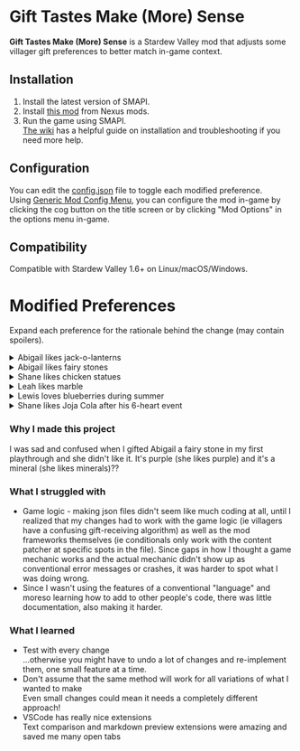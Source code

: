 # Gift Tastes Make (More) Sense
**Gift Tastes Make (More) Sense** is a Stardew Valley mod that adjusts some villager gift preferences to better match in-game context. 

## Installation
1. Install the latest version of SMAPI.
2. Install [this mod](https://www.nexusmods.com/stardewvalley/mods/35436) from Nexus mods.
3. Run the game using SMAPI. <br>
[The wiki](https://www.stardewvalleywiki.com/Modding:Player_Guide/Getting_Started) has a helpful guide on installation and troubleshooting if you need more help. 

## Configuration 
You can edit the [config.json](https://github.com/juhapark21/StardewValleyMods/blob/main/%5BCP%5D%20GiftTastesMakeSense/config.json) file to toggle each modified preference. <br>
Using [Generic Mod Config Menu](https://www.nexusmods.com/stardewvalley/mods/5098), you can configure the mod in-game by clicking the cog button on the title screen or by clicking "Mod Options" in the options menu in-game. 

## Compatibility 
Compatible with Stardew Valley 1.6+ on Linux/macOS/Windows. 

# Modified Preferences
Expand each preference for the rationale behind the change (may contain spoilers).
<details>
  <summary> Abigail likes jack-o-lanterns </summary>
  Secret note #1 mentions that Abigail loves the smell of carved pumpkin. 
</details>
<details>
  <summary> Abigail likes fairy stones </summary>
   Abigail likes purple, as well as the occult. Fairy stones are purple and are said to have been made from the bones of ancient fairies, as per an old miner's song. 
</details>
<details>
  <summary> Shane likes chicken statues </summary>
   Shane likes chickens. 
</details>
<details>
  <summary> Leah likes marble </summary>
   The item description says marble is "a very popular material for sculptures", and it is rarer/more expensive than other building materials. Leah spends each morning sculpting. 
</details>
<details>
  <summary> Lewis loves blueberries during summer </summary>
   On summer Sundays, Lewis comments that he enjoys fresh blueberries. 
</details>
<details>
  <summary> Shane likes Joja Cola after his 6-heart event </summary>
   Shane starts cutting down on alcohol after his 6-heart event, and he has been seen drinking Joja Cola instead (14-heart event). He also loves Joja Cola as a snack in the Movie Theater. 
</details>

### Why I made this project
I was sad and confused when I gifted Abigail a fairy stone in my first playthrough and she didn't like it. It's purple (she likes purple) and it's a mineral (she likes minerals)?? 

### What I struggled with 
- Game logic - making json files didn't seem like much coding at all, until I realized that my changes had to work with the game logic (ie villagers have a confusing gift-receiving algorithm) as well as the mod frameworks themselves (ie conditionals only work with the content patcher at specific spots in the file). Since gaps in how I thought a game mechanic works and the actual mechanic didn't show up as conventional error messages or crashes, it was harder to spot what I was doing wrong.  
- Since I wasn't using the features of a conventional "language" and moreso learning how to add to other people's code, there was little documentation, also making it harder. 

### What I learned 
- Test with every change <br>
  ...otherwise you might have to undo a lot of changes and re-implement them, one small feature at a time. 
- Don't assume that the same method will work for all variations of what I wanted to make <br> 
  Even small changes could mean it needs a completely different approach! 
- VSCode has really nice extensions <br>
  Text comparison and markdown preview extensions were amazing and saved me many open tabs 

